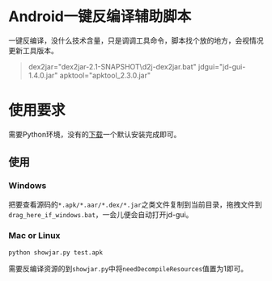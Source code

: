# Android一键反编译辅助脚本
一键反编译，没什么技术含量，只是调调工具命令，脚本找个放的地方，会视情况更新工具版本。

> dex2jar="dex2jar-2.1-SNAPSHOT\d2j-dex2jar.bat"
> jdgui="jd-gui-1.4.0.jar"
> apktool="apktool_2.3.0.jar"

# 使用要求
需要Python环境，没有的[下载](https://www.python.org/downloads/)一个默认安装完成即可。

## 使用
### Windows
把要查看源码的`*.apk/*.aar/*.dex/*.jar`之类文件复制到当前目录，拖拽文件到`drag_here_if_windows.bat`，一会儿便会自动打开jd-gui。
### Mac or Linux
```
python showjar.py test.apk
```

需要反编译资源的到`showjar.py`中将`needDecompileResources`值置为1即可。
